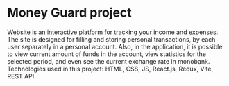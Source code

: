 # Money Guard project
Website is an interactive platform for tracking your income and expenses. The site is designed for filling and storing personal transactions, by each user separately in a personal account. Also, in the application, it is possible to view current amount of funds in the account, view statistics for the selected period, and even see the current exchange rate in monobank. Technologies used in this project: HTML, CSS, JS, React.js, Redux, Vite, REST API.
